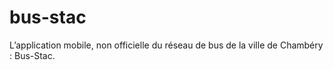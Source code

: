 bus-stac
========

L’application mobile, non officielle du réseau de bus de la ville de Chambéry : Bus-Stac.
